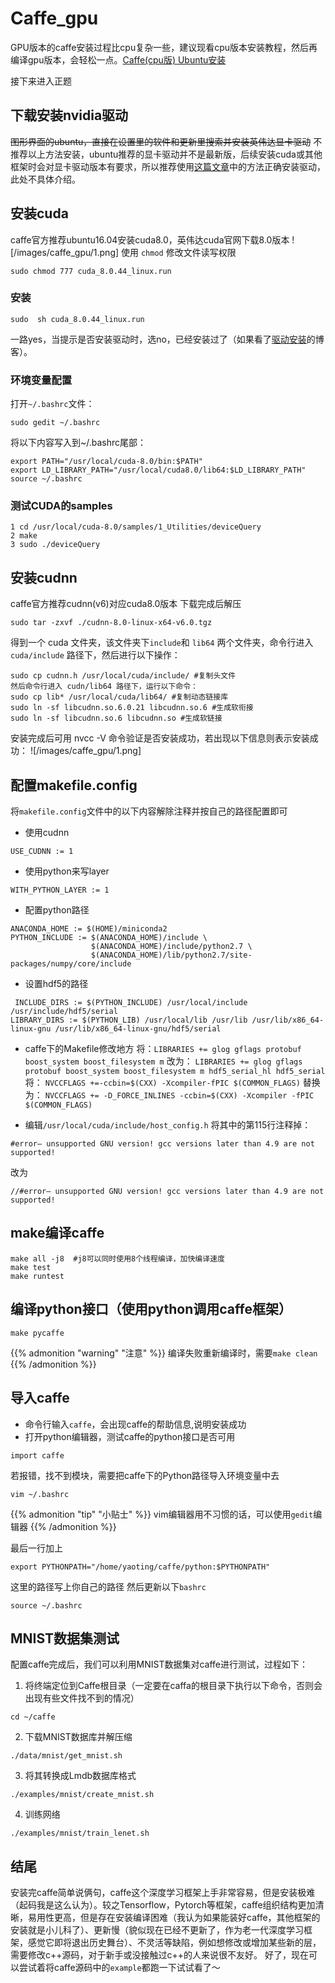 # Caffe_gpu

GPU版本的caffe安装过程比cpu复杂一些，建议现看cpu版本安装教程，然后再编译gpu版本，会轻松一点。[Caffe(cpu版) Ubuntu安装](https://huhulaoxian.xyz/caffe_cpu/)
<!--more-->

接下来进入正题
## 下载安装nvidia驱动
~~图形界面的ubuntu，直接在设置里的软件和更新里搜索并安装英伟达显卡驱动~~
不推荐以上方法安装，ubuntu推荐的显卡驱动并不是最新版，后续安装cuda或其他框架时会对显卡驱动版本有要求，所以推荐使用[这篇文章](https://huhulaoxian.xyz/nvidia_driver/)中的方法正确安装驱动，此处不具体介绍。
## 安装cuda
caffe官方推荐ubuntu16.04安装cuda8.0，英伟达cuda官网下载8.0版本
![/images/caffe_gpu/1.png]
使用 `chmod` 修改文件读写权限
~~~shell
sudo chmod 777 cuda_8.0.44_linux.run
~~~
### 安装
~~~shell
sudo  sh cuda_8.0.44_linux.run
~~~
一路yes，当提示是否安装驱动时，选no，已经安装过了（如果看了[驱动安装](https://huhulaoxian.xyz/nvidia_driver/)的博客）。
### 环境变量配置
打开`~/.bashrc`文件：
~~~shell
sudo gedit ~/.bashrc 
~~~
将以下内容写入到~/.bashrc尾部：
~~~shell
export PATH="/usr/local/cuda-8.0/bin:$PATH"
export LD_LIBRARY_PATH="/usr/local/cuda8.0/lib64:$LD_LIBRARY_PATH"
source ~/.bashrc
~~~
### 测试CUDA的samples
~~~shell
1 cd /usr/local/cuda-8.0/samples/1_Utilities/deviceQuery
2 make
3 sudo ./deviceQuery
~~~
## 安装cudnn
caffe官方推荐cudnn(v6)对应cuda8.0版本
下载完成后解压
~~~shell
sudo tar -zxvf ./cudnn-8.0-linux-x64-v6.0.tgz 
~~~
得到一个 cuda 文件夹，该文件夹下`include`和 `lib64` 两个文件夹，命令行进入 `cuda/include` 路径下，然后进行以下操作：
~~~shell
sudo cp cudnn.h /usr/local/cuda/include/ #复制头文件
然后命令行进入 cudn/lib64 路径下，运行以下命令：
sudo cp lib* /usr/local/cuda/lib64/ #复制动态链接库
sudo ln -sf libcudnn.so.6.0.21 libcudnn.so.6 #生成软衔接
sudo ln -sf libcudnn.so.6 libcudnn.so #生成软链接
~~~
安装完成后可用 nvcc -V 命令验证是否安装成功，若出现以下信息则表示安装成功：
![/images/caffe_gpu/1.png]

## 配置makefile.config
将`makefile.config`文件中的以下内容解除注释并按自己的路径配置即可
* 使用cudnn
~~~shell
USE_CUDNN := 1
~~~
* 使用python来写layer
~~~shell
WITH_PYTHON_LAYER := 1
~~~
* 配置python路径
~~~shell
ANACONDA_HOME := $(HOME)/miniconda2
PYTHON_INCLUDE := $(ANACONDA_HOME)/include \
                  $(ANACONDA_HOME)/include/python2.7 \
                  $(ANACONDA_HOME)/lib/python2.7/site-packages/numpy/core/include 
~~~
* 设置hdf5的路径
~~~shell
 INCLUDE_DIRS := $(PYTHON_INCLUDE) /usr/local/include /usr/include/hdf5/serial
LIBRARY_DIRS := $(PYTHON_LIB) /usr/local/lib /usr/lib /usr/lib/x86_64-linux-gnu /usr/lib/x86_64-linux-gnu/hdf5/serial 
~~~
* caffe下的Makefile修改地方
将：`LIBRARIES += glog gflags protobuf boost_system boost_filesystem m`
改为：
`LIBRARIES += glog gflags protobuf boost_system boost_filesystem m hdf5_serial_hl hdf5_serial`
将：
`NVCCFLAGS +=-ccbin=$(CXX) -Xcompiler-fPIC $(COMMON_FLAGS)`
替换为：
`NVCCFLAGS += -D_FORCE_INLINES -ccbin=$(CXX) -Xcompiler -fPIC $(COMMON_FLAGS)`

* 编辑`/usr/local/cuda/include/host_config.h`
将其中的第115行注释掉：
~~~shell
#error– unsupported GNU version! gcc versions later than 4.9 are not supported!
~~~
改为
~~~shell
//#error– unsupported GNU version! gcc versions later than 4.9 are not supported!
~~~
## make编译caffe
~~~shell
make all -j8  #j8可以同时使用8个线程编译，加快编译速度
make test
make runtest
~~~
## 编译python接口（使用python调用caffe框架）
~~~shell
make pycaffe
~~~

{{% admonition "warning" "注意" %}}
编译失败重新编译时，需要`make clean`
{{% /admonition %}}

## 导入caffe
* 命令行输入`caffe`，会出现caffe的帮助信息,说明安装成功
* 打开python编辑器，测试caffe的python接口是否可用
~~~
import caffe 
~~~
若报错，找不到模块，需要把caffe下的Python路径导入环境变量中去
~~~shell
vim ~/.bashrc
~~~

{{% admonition "tip" "小贴士" %}}
vim编辑器用不习惯的话，可以使用`gedit`编辑器
{{% /admonition %}}

最后一行加上
~~~
export PYTHONPATH="/home/yaoting/caffe/python:$PYTHONPATH"
~~~
这里的路径写上你自己的路径
然后更新以下`bashrc`
~~~shell
source ~/.bashrc
~~~
## MNIST数据集测试
配置caffe完成后，我们可以利用MNIST数据集对caffe进行测试，过程如下：
1. 将终端定位到Caffe根目录（一定要在caffa的根目录下执行以下命令，否则会出现有些文件找不到的情况）
~~~
cd ~/caffe
~~~
2. 下载MNIST数据库并解压缩
~~~
./data/mnist/get_mnist.sh
~~~
3. 将其转换成Lmdb数据库格式
~~~
./examples/mnist/create_mnist.sh
~~~
4. 训练网络
~~~
./examples/mnist/train_lenet.sh
~~~

## 结尾
安装完caffe简单说俩句，caffe这个深度学习框架上手非常容易，但是安装极难（起码我是这么认为）。较之Tensorflow，Pytorch等框架，caffe组织结构更加清晰，易用性更高，但是存在安装编译困难（我认为如果能装好caffe，其他框架的安装就是小儿科了）、更新慢（貌似现在已经不更新了，作为老一代深度学习框架，感觉它即将退出历史舞台）、不灵活等缺陷，例如想修改或增加某些新的层，需要修改c++源码，对于新手或没接触过c++的人来说很不友好。
好了，现在可以尝试着将caffe源码中的`example`都跑一下试试看了～
